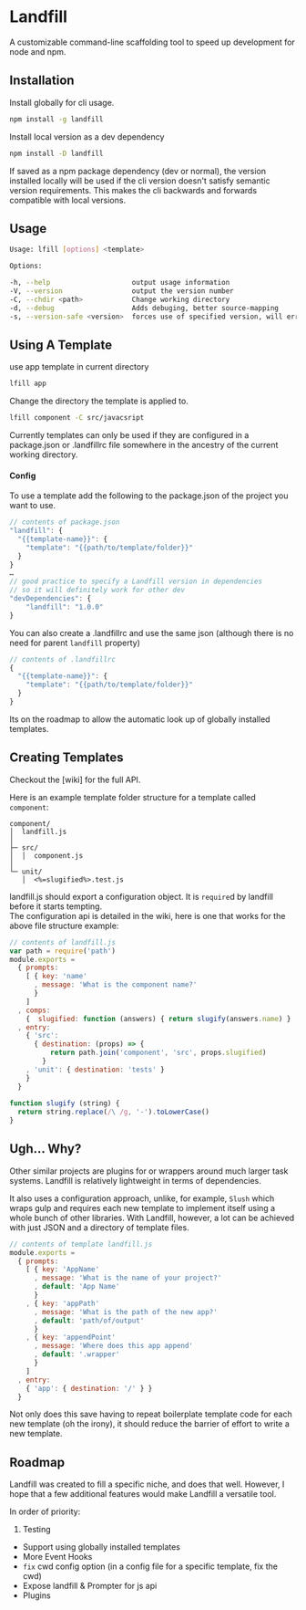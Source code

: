 # Landfill
A customizable command-line scaffolding tool to speed up development for node and npm.

## Installation

Install globally for cli usage.
```bash
npm install -g landfill
```

Install local version as a dev dependency
```bash
npm install -D landfill
```

If saved as a npm package dependency (dev or normal), the version installed locally will be used if the cli version doesn't satisfy semantic version requirements. This makes the cli backwards and forwards compatible with local versions.

## Usage
```bash
Usage: lfill [options] <template>

Options:

-h, --help                    output usage information
-V, --version                 output the version number
-C, --chdir <path>            Change working directory
-d, --debug                   Adds debuging, better source-mapping
-s, --version-safe <version>  forces use of specified version, will error out if version doesn't match landfill version
```

## Using A Template

use app template in current directory
```bash
lfill app 
```

Change the directory the template is applied to.
```bash
lfill component -C src/javacsript
```

Currently templates can only be used if they are configured in a package.json or .landfillrc file somewhere in the ancestry of the current working directory.
#### Config
To use a template add the following to the package.json of the project you want to use.
```js
// contents of package.json
"landfill": {
  "{{template-name}}": {
    "template": "{{path/to/template/folder}}"
  }
}
…
// good practice to specify a Landfill version in dependencies
// so it will definitely work for other dev
"devDependencies": {
	"landfill": "1.0.0"
}
```

You can also create a .landfillrc and use the same json (although there is no need for parent `landfill` property)

```js
// contents of .landfillrc
{
  "{{template-name}}": {
    "template": "{{path/to/template/folder}}"
  }
}
```
 
Its on the roadmap to allow the automatic look up of globally installed templates.

## Creating Templates
Checkout the [wiki] for the full API.

Here is an example template folder structure for a template called `component`:

```none
component/
│  landfill.js
│
├─ src/
│  │  component.js
│
└─ unit/
   │  <%=slugified%>.test.js

```

landfill.js should export a configuration object. It is `require`d by landfill before it starts tempting.  
The configuration api is detailed in the wiki, here is one that works for the above file structure example:

```js
// contents of landfill.js
var path = require('path')
module.exports =
  { prompts:
    [ { key: 'name'
      , message: 'What is the component name?'
      }
    ]
  , comps: 
    {  slugified: function (answers) { return slugify(answers.name) }
  , entry:
    { 'src': 
      { destination: (props) => {
          return path.join('component', 'src', props.slugified)
        }
    , 'unit': { destination: 'tests' }
    }
  }  
  
function slugify (string) {
  return string.replace(/\ /g, '-').toLowerCase()
}
```



## Ugh… Why?
Other similar projects are plugins for or wrappers around much larger task systems. Landfill is relatively lightweight in terms of dependencies.  
  
It also uses a configuration approach, unlike, for example, `Slush` which wraps gulp and requires each new template to implement itself using a whole bunch of other libraries. With Landfill, however, a lot can be achieved with just JSON and a directory of template files.


```js
// contents of template landfill.js
module.exports =
  { prompts:
    [ { key: 'AppName'
      , message: 'What is the name of your project?'
      , default: 'App Name'
      }
    , { key: 'appPath'
      , message: 'What is the path of the new app?'
      , default: 'path/of/output'
      }
    , { key: 'appendPoint'
      , message: 'Where does this app append'
      , default: '.wrapper'
      }
    ]
  , entry:
    { 'app': { destination: '/' } }
  }
```

Not only does this save having to repeat boilerplate template code for each new template (oh the irony), it should reduce the barrier of effort to write a new template.
## Roadmap
Landfill was created to fill a specific niche, and does that well. However, I hope that a few additional features would make Landfill a versatile tool.

In order of priority:

1. Testing 
* Support using globally installed templates
* More Event Hooks
* `fix` cwd config option (in a config file for a specific template, fix the cwd)
* Expose landfill & Prompter for js api
* Plugins 
